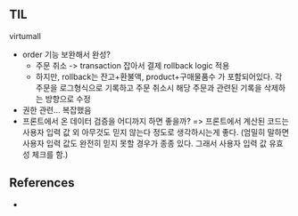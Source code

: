 ## TIL
virtumall
- order 기능 보완해서 완성?
	- 주문 취소 -> transaction 잡아서 결제 rollback logic 적용
    - 하지만, rollback는 잔고+환불액, product+구매물품수 가 포함되어있다. 각 주문을 로그형식으로 기록하고 주문 취소시 해당 주문과 관련된 기록을 삭제하는 방향으로 수정
- 권한 관련... 복잡했음
- 프론트에서 온 데이터 검증을 어디까지 하면 좋을까? => 프론트에서 계산된 코드는 사용자 입력 값 외 아무것도 믿지 않는다 정도로 생각하시는게 좋다. (엄밀히 말하면 사용자 입력 값도 완전히 믿지 못할 경우가 종종 있다. 그래서 사용자 입력 값 유효성 체크를 함.)


## References
- 
